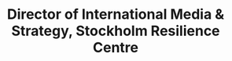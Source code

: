 ---
quote: "Duncan is genuinely a unique talent: a brilliant science writer and editor with deep subject knowledge, an outstanding designer of information, and a fantastic ideas person who just wants to solve problems. I have worked with Duncan for several years now and every time he brings so much value."
by: 'Owen Gaffney'
title: 'Director of International Media & Strategy, Stockholm Resilience Centre'
displayOrder: 4
---